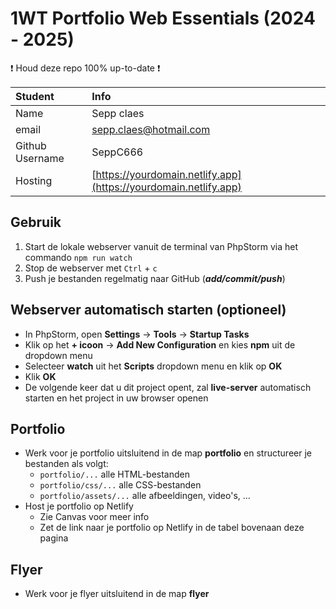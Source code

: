 # 1WT Portfolio Web Essentials (2024 - 2025)

:exclamation: Houd deze repo 100% up-to-date :exclamation:

| Student         | Info                                                             |
|:----------------|:-----------------------------------------------------------------|
| Name            | Sepp claes                                                       |
| email           | sepp.claes@hotmail.com                                           |
| Github Username | SeppC666                                                         |
| Hosting         | [https://yourdomain.netlify.app](https://yourdomain.netlify.app) |

## Gebruik
1. Start de lokale webserver vanuit de terminal van PhpStorm via het commando `npm run watch`
2. Stop de webserver met `Ctrl` + `c`
3. Push je bestanden regelmatig naar GitHub (***add/commit/push***)

## Webserver automatisch starten (optioneel)
- In PhpStorm, open **Settings** -> **Tools** -> **Startup Tasks**
- Klik op het **+ icoon** -> **Add New Configuration** en kies **npm** uit de dropdown menu
- Selecteer **watch** uit het **Scripts** dropdown menu en klik op **OK**
- Klik **OK**
- De volgende keer dat u dit project opent, zal **live-server** automatisch starten en het project in uw browser openen

## Portfolio
- Werk voor je portfolio uitsluitend in de map **portfolio** en structureer je bestanden als volgt:
  - `portfolio/...` alle HTML-bestanden
  - `portfolio/css/...` alle CSS-bestanden
  - `portfolio/assets/...` alle afbeeldingen, video's, ...
- Host je portfolio op Netlify
  - Zie Canvas voor meer info
  - Zet de link naar je portfolio op Netlify in de tabel bovenaan deze pagina

## Flyer
- Werk voor je flyer uitsluitend in de map **flyer**